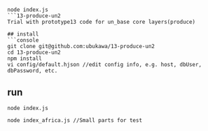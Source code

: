 #  

```console
node index.js 
```13-produce-un2
Trial with prototype13 code for un_base core layers(produce)

## install
```console
git clone git@github.com:ubukawa/13-produce-un2
cd 13-produce-un2
npm install
vi config/default.hjson //edit config info, e.g. host, dbUser, dbPassword, etc.
```

## run
```console
node index.js
```  

```console
node index_africa.js //Small parts for test
```
